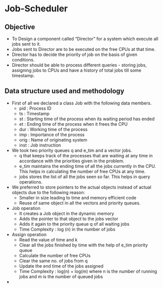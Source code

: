 # Job-Scheduler

## Objective
- To Design a component called “Director” for a system which execute all jobs sent to it. 
- Jobs sent to Director are to be executed on the free CPUs at that time.
- Director has to decide the priority of job on the basis of given conditions.
- Director should be able to process different queries - storing jobs, assigning jobs to CPUs and have a history of total jobs till some timestamp.

## Data structure used and methodology 
- First of all we declared a class Job with the following data members.
  - pid  :  Process ID
  - ts   :  Timestamp
  - st   :  Starting time of the process when its waiting period has ended
  - et   :  Ending time of the process when it frees the CPU
  - dur  :  Working time of the process
  - imp  :  Importance of the process
  - orig :  Name of originating system
  - inst :  Job instruction
- We took two priority queues q and e_tim  and a vector jobs.
  - q that keeps track of the processes that are waiting at any time in accordance with the priorities  given in the problem. 
  - e_tim maintains the ending time of all the jobs currently in the CPU. This helps in calculating the number of free CPUs at any time.
  - jobs stores the list of all the jobs seen so far. This helps in query operations.
- We preferred to store pointers to the actual objects instead of actual objects due to the following reason:
  - Smaller in size leading to time and memory efficient code
  - Reuse of same object in all the vectors and priority queues.
- Job operation 
  - It creates a Job object in the dynamic memory
  - Adds the pointer to that object to the jobs vector
  - Adds it again to the priority queue q of all waiting jobs
  - Time Complexity : log (n) in the number of jobs
- Assign operation 
  - Read the value of time and k 
  - Clear all the jobs finished by time with the help of e_tim  priority queue
  - Calculate the number of free CPUs
  - Clear the same no. of  jobs from q 
  - Update the end time of the jobs assigned
  - Time Complexity : log(n) + log(m) where n is the number of running jobs and m is the number of queued jobs
- 


    
